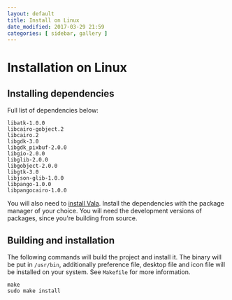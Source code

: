 ```yaml
---
layout: default
title: Install on Linux
date_modified: 2017-03-29 21:59
categories: [ sidebar, gallery ]
---
```


# Installation on Linux

## Installing dependencies

Full list of dependencies below:

    libatk-1.0.0
    libcairo-gobject.2
    libcairo.2
    libgdk-3.0
    libgdk_pixbuf-2.0.0
    libgio-2.0.0
    libglib-2.0.0
    libgobject-2.0.0
    libgtk-3.0
    libjson-glib-1.0.0
    libpango-1.0.0
    libpangocairo-1.0.0

You will also need to [install Vala](https://wiki.gnome.org/Projects/Vala/ValaOnLinux).
Install the dependencies with the package manager of your choice.
You will need the development versions of packages, since you're building from source.

## Building and installation

The following commands will build the project and install it.
The binary will be put in `/usr/bin`, additionally preference file,
desktop file and icon file will be installed on your system.
See `Makefile` for more information.

    make
    sudo make install
